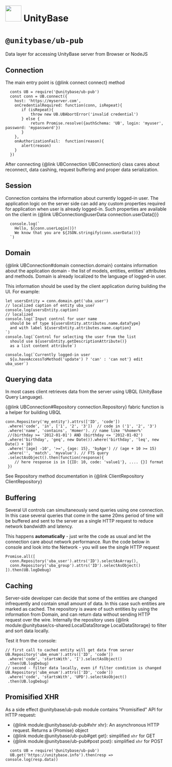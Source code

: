 # <a href="https://unitybase.info/"> <img src="/favicon.ico" height="50"/></a> UnityBase

# `@unitybase/ub-pub`

 Data layer for accessing UnityBase server from Browser or NodeJS

## Connection
The main entry point is {@link connect connect} method
```
  conts UB = require('@unitybase/ub-pub')
  const conn = UB.connect({
    host: 'https://myserver.com',
    onCredentialRequired: function(conn, isRepeat){
       if (isRepeat){
           throw new UB.UBAbortError('invalid credential')
       } else {
           return Promise.resolve({authSchema: 'UB', login: 'myuser', password: 'mypassword'})
       }
    },
    onAuthorizationFail:  function(reason){
       alert(reason)
    }
  })
```

After connecting {@link UBConnection UBConnection} class cares about reconnect, data cashing,
request buffering and proper data serialization.

## Session

Connection contains the information about currently logged-in user.
The application logic on the server side can add any custom properties
required for application when user is already logged-in.
Such properties are available on the client in {@link UBConnection@userData connection.userData()}}

```
  console.log(`
    Hello, ${conn.userLogin()}!
    We know that you are ${JSON.stringify(conn.userData())}
  `)
```

## Domain
{@link UBConnection#domain connection.domain} contains information about the
application domain - the list of models, entities, entities' attributes and methods.
Domain is already localized to the language of logged-in user.

This information should be used by the client application during building the UI.
For example:

```
let usersEntity = conn.domain.get('uba_user')
// localized caption of entity uba_user
console.log(usersEntity.caption)
// localized
console.log(`Input control for user name
  should be of type ${usersEntity.attributes.name.dataType}
  and with label ${usersEntity.attributes.name.caption}
`)
console.log(`Control for selecting the user from the list
  should use ${usersEntity.getDescriptionAttribute()}
  as a list content attribute`)

console.log(`Currently logged-in user
  ${u.haveAccessToMethod('update') ? 'can' : 'can not'} edit uba_user`)
```

## Querying data

In most cases client retrieves data from the server using UBQL (UnityBase Query Language).

{@link UBConnection#Repository connection.Repository} fabric function is a helper
for building UBQL

```
conn.Repository('my_entity').attrs(['ID', 'code'])
 .where('code', 'in', ['1', '2', '3'])  // code in ('1', '2', '3')
 .where('name', 'contains', 'Homer'). // name like '%homer%'
 //(birthday >= '2012-01-01') AND (birthday <= '2012-01-02')
 .where('birthday', 'geq', new Date()).where('birthday', 'leq', new Date() + 10)
 .where('[age] -10', '>=', {age: 15}, 'byAge') // (age + 10 >= 15)
 .where('', 'match', 'myvalue'). // FTS query
 .selectAsObject().then(function(response){
    // here response is in [{ID: 10, code: 'value1'}, .... {}] format
 })
```

See Repository method documentation in {@link ClientRepository ClientRepository}

## Buffering

Several UI controls can simultaneously send queries using one connection.
In this case several queries that come in the same 20ms period of time will
be buffered and sent to the server as a single HTTP request to reduce
network bandwidth and latency.

This happens **automatically** - just write the code as usual and let the connection
care about network performance. Run the code below in console and look into the Network -
you will see the single HTTP request

```
Promise.all([
  conn.Repository('uba_user').attrs('ID').selectAsArray(),
  conn.Repository('uba_group').attrs('ID').selectAsObject()
]).then(UB.logDebug)
```

## Caching
Server-side developer can decide that some of the entities are changed infrequently and
 contain small amount of data. In this case such entities are marked as cached.
The repository is aware of such entities by using the information from Domain, and can return data
without sending HTTP request over the wire. Internally the repository uses
{@link module:@unitybase/cs-shared:LocalDataStorage LocalDataStorage} to filter and sort data locally.

Test it from the console:
```
// first call to cached entity will get data from server
UB.Repository('ubm_enum').attrs(['ID', 'code'])
 .where('code', 'startsWith', 'I').selectAsObject()
 .then(UB.logDebug)
// second - filter data locally, even if filter condition is changed
UB.Repository('ubm_enum').attrs(['ID', 'code'])
 .where('code', 'startsWith', 'UPD').selectAsObject()
 .then(UB.logDebug)
```

## Promisified XHR
As a side effect @unitybase/ub-pub module contains "Promisified" API for HTTP request:
 - {@link module:@unitybase/ub-pub#xhr xhr}: An asynchronous HTTP request. Returns a {Promise} object
 - {@link module:@unitybase/ub-pub#get get}: simplified `xhr` for GET
 - {@link module:@unitybase/ub-pub#post post}: simplified `xhr` for POST

```
  conts UB = require('@unitybase/ub-pub')
  UB.get('https://unitybase.info').then(resp => console.log(resp.data))
```